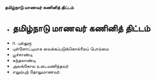 **தமிழ்நாடு மாணவர் கணினித் திட்டம்**
- # தமிழ்நாடு மாணவர் கணினித் திட்டம்
- n. புல்லுரு
- புள்ளோட்டியாக வைக்கப்படுங்கொல்லைப் பொம்மை
- பூச்சாண்டி
- கந்தலாண்டி
- அலங்கோல உடையணிந்தவர்
- எலும்புந் தோலுமாணவர்.

